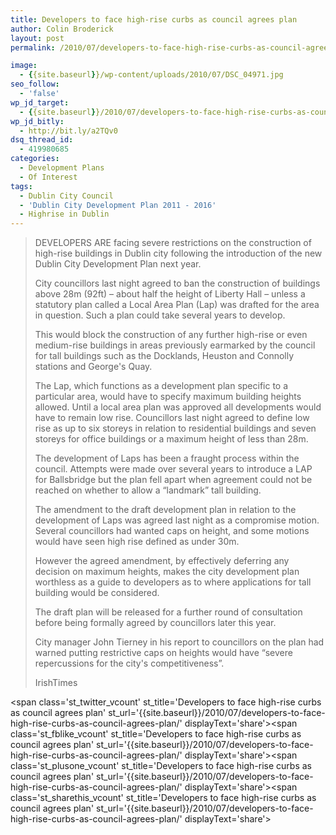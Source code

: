 ```yaml
---
title: Developers to face high-rise curbs as council agrees plan
author: Colin Broderick
layout: post
permalink: /2010/07/developers-to-face-high-rise-curbs-as-council-agrees-plan/

image:
  - {{site.baseurl}}/wp-content/uploads/2010/07/DSC_04971.jpg
seo_follow:
  - 'false'
wp_jd_target:
  - {{site.baseurl}}/2010/07/developers-to-face-high-rise-curbs-as-council-agrees-plan/
wp_jd_bitly:
  - http://bit.ly/a2TQv0
dsq_thread_id:
  - 419980685
categories:
  - Development Plans
  - Of Interest
tags:
  - Dublin City Council
  - 'Dublin City Development Plan 2011 - 2016'
  - Highrise in Dublin
---
```

> DEVELOPERS ARE facing severe restrictions on the construction of high-rise buildings in Dublin city following the introduction of the new Dublin City Development Plan next year.
> 
> City councillors last night agreed to ban the construction of buildings above 28m (92ft) – about half the height of Liberty Hall – unless a statutory plan called a Local Area Plan (Lap) was drafted for the area in question. Such a plan could take several years to develop.
> 
> This would block the construction of any further high-rise or even medium-rise buildings in areas previously earmarked by the council for tall buildings such as the Docklands, Heuston and Connolly stations and George's Quay.
> 
> <!--more-->The Lap, which functions as a development plan specific to a particular area, would have to specify maximum building heights allowed. Until a local area plan was approved all developments would have to remain low rise. Councillors last night agreed to define low rise as up to six storeys in relation to residential buildings and seven storeys for office buildings or a maximum height of less than 28m.
> 
> The development of Laps has been a fraught process within the council. Attempts were made over several years to introduce a LAP for Ballsbridge but the plan fell apart when agreement could not be reached on whether to allow a “landmark” tall building.
> 
> The amendment to the draft development plan in relation to the development of Laps was agreed last night as a compromise motion. Several councillors had wanted caps on height, and some motions would have seen high rise defined as under 30m.
> 
> However the agreed amendment, by effectively deferring any decision on maximum heights, makes the city development plan worthless as a guide to developers as to where applications for tall building would be considered.
> 
> The draft plan will be released for a further round of consultation before being formally agreed by councillors later this year.
> 
> City manager John Tierney in his report to councillors on the plan had warned putting restrictive caps on heights would have “severe repercussions for the city's competitiveness”.
> 
> IrishTimes

<span class='st\_twitter\_vcount' st\_title='Developers to face high-rise curbs as council agrees plan' st\_url='{{site.baseurl}}/2010/07/developers-to-face-high-rise-curbs-as-council-agrees-plan/' displayText='share'></span><span class='st\_fblike\_vcount' st\_title='Developers to face high-rise curbs as council agrees plan' st\_url='{{site.baseurl}}/2010/07/developers-to-face-high-rise-curbs-as-council-agrees-plan/' displayText='share'></span><span class='st\_plusone\_vcount' st\_title='Developers to face high-rise curbs as council agrees plan' st\_url='{{site.baseurl}}/2010/07/developers-to-face-high-rise-curbs-as-council-agrees-plan/' displayText='share'></span><span class='st\_sharethis\_vcount' st\_title='Developers to face high-rise curbs as council agrees plan' st\_url='{{site.baseurl}}/2010/07/developers-to-face-high-rise-curbs-as-council-agrees-plan/' displayText='share'></span>